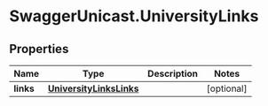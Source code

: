 # SwaggerUnicast.UniversityLinks

## Properties

Name | Type | Description | Notes
------------ | ------------- | ------------- | -------------
**links** | [**UniversityLinksLinks**](UniversityLinksLinks.md) |  | [optional] 


